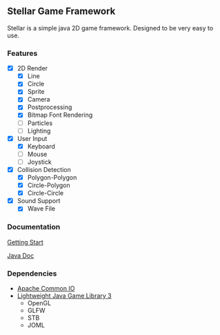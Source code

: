 ## Stellar Game Framework

Stellar is a simple java 2D game framework. 
Designed to be very easy to use.

### Features

- [x] 2D Render
    - [x] Line
    - [x] Circle
    - [x] Sprite
    - [x] Camera
    - [x] Postprocessing
    - [x] Bitmap Font Rendering
    - [ ] Particles
    - [ ] Lighting
- [x] User Input
    - [x] Keyboard
    - [ ] Mouse
    - [ ] Joystick
- [x] Collision Detection
    - [x] Polygon-Polygon
    - [x] Circle-Polygon
    - [x] Circle-Circle
- [x] Sound Support
    - [x] Wave File

### Documentation
[Getting Start](https://git.chifumi.net/delta047/stellar/wiki/Getting-Start)

[Java Doc](https://projects.chifumi.net/stellar/docs/)

### Dependencies
- [Apache Common IO](http://commons.apache.org/proper/commons-io/)
- [Lightweight Java Game Library 3](https://www.lwjgl.org/customize)
    - OpenGL
    - GLFW
    - STB
    - JOML
